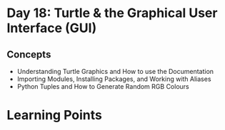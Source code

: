 # Day 18: Turtle & the Graphical User Interface (GUI)
## Concepts
* Understanding Turtle Graphics and How to use the Documentation
* Importing Modules, Installing Packages, and Working with Aliases
* Python Tuples and How to Generate Random RGB Colours

# Learning Points
